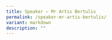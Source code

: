 ```yaml
---
title: Speaker – Mr Artis Bertulis
permalink: /speaker-mr-artis-bertulis/
variant: markdown
description: ""
---
```

